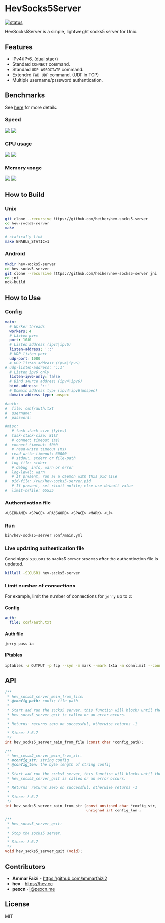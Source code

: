 # HevSocks5Server

[![status](https://github.com/heiher/hev-socks5-server/actions/workflows/build.yaml/badge.svg?branch=master&event=push)](https://github.com/heiher/hev-socks5-server)

HevSocks5Server is a simple, lightweight socks5 server for Unix.

## Features

* IPv4/IPv6. (dual stack)
* Standard `CONNECT` command.
* Standard `UDP ASSOCIATE` command.
* Extended `FWD UDP` command. (UDP in TCP)
* Multiple username/password authentication.

## Benchmarks

See [here](https://github.com/heiher/hev-socks5-server/wiki/Benchmarks) for more details.

### Speed

![](https://github.com/heiher/hev-socks5-server/wiki/res/upload-speed.png)
![](https://github.com/heiher/hev-socks5-server/wiki/res/download-speed.png)

### CPU usage

![](https://github.com/heiher/hev-socks5-server/wiki/res/upload-cpu.png)
![](https://github.com/heiher/hev-socks5-server/wiki/res/download-cpu.png)

### Memory usage

![](https://github.com/heiher/hev-socks5-server/wiki/res/upload-mem.png)
![](https://github.com/heiher/hev-socks5-server/wiki/res/download-mem.png)

## How to Build

### Unix

```bash
git clone --recursive https://github.com/heiher/hev-socks5-server
cd hev-socks5-server
make

# statically link
make ENABLE_STATIC=1
```

### Android

```bash
mkdir hev-socks5-server
cd hev-socks5-server
git clone --recursive https://github.com/heiher/hev-socks5-server jni
cd jni
ndk-build
```

## How to Use

### Config

```yaml
main:
  # Worker threads
  workers: 4
  # Listen port
  port: 1080
  # Listen address (ipv4|ipv6)
  listen-address: '::'
  # UDP listen port
  udp-port: 1080
  # UDP listen address (ipv4|ipv6)
# udp-listen-address: '::1'
  # Listen ipv6 only
  listen-ipv6-only: false
  # Bind source address (ipv4|ipv6)
  bind-address: '::'
  # Domain address type (ipv4|ipv6|unspec)
  domain-address-type: unspec

#auth:
#  file: conf/auth.txt
#  username:
#  password:

#misc:
   # task stack size (bytes)
#  task-stack-size: 8192
   # connect timeout (ms)
#  connect-timeout: 5000
   # read-write timeout (ms)
#  read-write-timeout: 60000
   # stdout, stderr or file-path
#  log-file: stderr
   # debug, info, warn or error
#  log-level: warn
   # If present, run as a daemon with this pid file
#  pid-file: /run/hev-socks5-server.pid
   # If present, set rlimit nofile; else use default value
#  limit-nofile: 65535
```

### Authentication file

```
<USERNAME> <SPACE> <PASSWORD> <SPACE> <MARK> <LF>
```

### Run

```bash
bin/hev-socks5-server conf/main.yml
```

### Live updating authentication file

Send signal `SIGUSR1` to socks5 server process after the authentication file is updated.

```bash
killall -SIGUSR1 hev-socks5-server
```

### Limit number of connections

For example, limit the number of connections for `jerry` up to `2`:

#### Config

```yaml
auth:
  file: conf/auth.txt
```

#### Auth file

```
jerry pass 1a
```

#### IPtables

```bash
iptables -A OUTPUT -p tcp --syn -m mark --mark 0x1a -m connlimit --connlimit-above 2 -j REJECT
```

## API

```c
/**
 * hev_socks5_server_main_from_file:
 * @config_path: config file path
 *
 * Start and run the socks5 server, this function will blocks until the
 * hev_socks5_server_quit is called or an error occurs.
 *
 * Returns: returns zero on successful, otherwise returns -1.
 *
 * Since: 2.6.7
 */
int hev_socks5_server_main_from_file (const char *config_path);

/**
 * hev_socks5_server_main_from_str:
 * @config_str: string config
 * @config_len: the byte length of string config
 *
 * Start and run the socks5 server, this function will blocks until the
 * hev_socks5_server_quit is called or an error occurs.
 *
 * Returns: returns zero on successful, otherwise returns -1.
 *
 * Since: 2.6.7
 */
int hev_socks5_server_main_from_str (const unsigned char *config_str,
                                     unsigned int config_len);

/**
 * hev_socks5_server_quit:
 *
 * Stop the socks5 server.
 *
 * Since: 2.6.7
 */
void hev_socks5_server_quit (void);
```

## Contributors

* **Ammar Faizi** - https://github.com/ammarfaizi2
* **hev** - https://hev.cc
* **pexcn** - <i@pexcn.me>

## License

MIT
